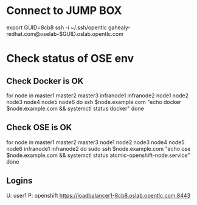 # Connect to JUMP BOX
export GUID=8cb8
ssh -i ~/.ssh/opentlc gahealy-redhat.com@oselab-$GUID.oslab.opentlc.com

# Check status of OSE env
## Check Docker is OK
for node in master1 master2 master3 infranode1 infranode2 node1 node2 node3 node4 node5 node6
do
    ssh $node.example.com "echo docker $node.example.com && systemctl status docker"
done

## Check OSE is OK
for node in master1 master2 master3 node1 node2 node3 node4 node5 node6 infranode1 infranode2
do
    sudo ssh $node.example.com "echo ose $node.example.com && systemctl status atomic-openshift-node.service"
done

## Logins
U: user1
P: openshift
https://loadbalancer1-8cb8.oslab.opentlc.com:8443






